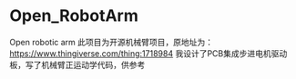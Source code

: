 # Open_RobotArm
Open robotic arm
此项目为开源机械臂项目，原地址为：https://www.thingiverse.com/thing:1718984
我设计了PCB集成步进电机驱动板，写了机械臂正运动学代码，供参考
